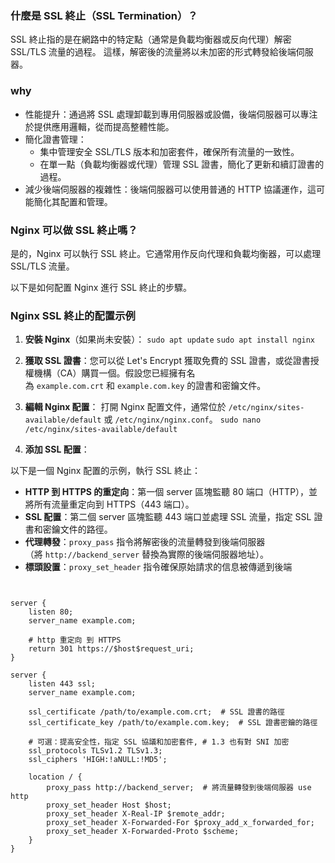 ### 什麼是 SSL 終止（SSL Termination）？

SSL 終止指的是在網路中的特定點（通常是負載均衡器或反向代理）解密 SSL/TLS 流量的過程。
這樣，解密後的流量將以未加密的形式轉發給後端伺服器。


### why 
- 性能提升：通過將 SSL 處理卸載到專用伺服器或設備，後端伺服器可以專注於提供應用邏輯，從而提高整體性能。
- 簡化證書管理：
	- 集中管理安全 SSL/TLS 版本和加密套件，確保所有流量的一致性。
	- 在單一點（負載均衡器或代理）管理 SSL 證書，簡化了更新和續訂證書的過程。
- 減少後端伺服器的複雜性：後端伺服器可以使用普通的 HTTP 協議運作，這可能簡化其配置和管理。
    

### Nginx 可以做 SSL 終止嗎？
是的，Nginx 可以執行 SSL 終止。它通常用作反向代理和負載均衡器，可以處理 SSL/TLS 流量。


以下是如何配置 Nginx 進行 SSL 終止的步驟。

### Nginx SSL 終止的配置示例

1. **安裝 Nginx**（如果尚未安裝）：
    `sudo apt update`
    `sudo apt install nginx`
    
2. **獲取 SSL 證書**：您可以從 Let's Encrypt 獲取免費的 SSL 證書，或從證書授權機構（CA）購買一個。假設您已經擁有名為 `example.com.crt` 和 `example.com.key` 的證書和密鑰文件。
    
3. **編輯 Nginx 配置**：
    打開 Nginx 配置文件，通常位於 `/etc/nginx/sites-available/default` 或 `/etc/nginx/nginx.conf`。
    `sudo nano /etc/nginx/sites-available/default`
    
4. **添加 SSL 配置**：
    

以下是一個 Nginx 配置的示例，執行 SSL 終止：

- **HTTP 到 HTTPS 的重定向**：第一個 server 區塊監聽 80 端口（HTTP），並將所有流量重定向到 HTTPS（443 端口）。
- **SSL 配置**：第二個 server 區塊監聽 443 端口並處理 SSL 流量，指定 SSL 證書和密鑰文件的路徑。
- **代理轉發**：`proxy_pass` 指令將解密後的流量轉發到後端伺服器（將 `http://backend_server` 替換為實際的後端伺服器地址）。
- **標頭設置**：`proxy_set_header` 指令確保原始請求的信息被傳遞到後端
```nginx


server {
    listen 80;
    server_name example.com;

    # http 重定向 到 HTTPS
    return 301 https://$host$request_uri;
}

server {
    listen 443 ssl;
    server_name example.com;

    ssl_certificate /path/to/example.com.crt;  # SSL 證書的路徑
    ssl_certificate_key /path/to/example.com.key;  # SSL 證書密鑰的路徑

    # 可選：提高安全性，指定 SSL 協議和加密套件, # 1.3 也有對 SNI 加密
    ssl_protocols TLSv1.2 TLSv1.3;
    ssl_ciphers 'HIGH:!aNULL:!MD5';

    location / {
        proxy_pass http://backend_server;  # 將流量轉發到後端伺服器 use http 
        proxy_set_header Host $host;
        proxy_set_header X-Real-IP $remote_addr;
        proxy_set_header X-Forwarded-For $proxy_add_x_forwarded_for;
        proxy_set_header X-Forwarded-Proto $scheme;
    }
}

```

    

